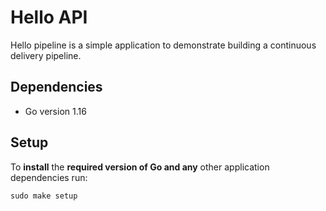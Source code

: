 # Hello API

Hello pipeline is a simple application to demonstrate building a continuous delivery pipeline.

## Dependencies

- Go version 1.16

## Setup

To **install** the **required version of Go and any** other application dependencies run:

```shell
sudo make setup
```
